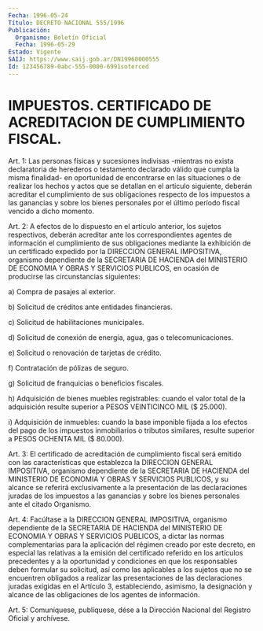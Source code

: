 ```yaml
---
Fecha: 1996-05-24
Título: DECRETO NACIONAL 555/1996
Publicación:
  Organismo: Boletín Oficial
  Fecha: 1996-05-29
Estado: Vigente
SAIJ: https://www.saij.gob.ar/DN19960000555
Id: 123456789-0abc-555-0000-6991soterced
---
```

# IMPUESTOS. CERTIFICADO DE ACREDITACION DE CUMPLIMIENTO FISCAL.

<a id="1"></a>
Art. 1:  Las personas físicas y sucesiones indivisas -mientras no exista declaratoria  de  herederos o testamento declarado válido que cumpla la misma finalidad- en oportunidad de encontrarse en las situaciones o de realizar los  hechos y actos que se detallan en el artículo  siguiente,  deberán  acreditar  el  cumplimiento  de  sus obligaciones respecto de los impuestos  a las ganancias y sobre los bienes  personales  por el último período fiscal  vencido  a  dicho momento.

<a id="2"></a>
Art. 2: A efectos de  lo  dispuesto  en  el artículo anterior, los sujetos  respectivos, deberán acreditar ante  los  correspondientes agentes de información el cumplimiento de sus obligaciones mediante la exhibición  de  un certificado expedido por la DIRECCION GENERAL IMPOSITIVA, organismo  dependiente de la SECRETARIA DE HACIENDA del MINISTERIO DE ECONOMIA Y  OBRAS Y SERVICIOS PUBLICOS, en ocasión de producirse las circunstancias siguientes:

a) Compra de pasajes al exterior.

b) Solicitud de créditos ante entidades financieras.

c) Solicitud de habilitaciones municipales.

d) Solicitud de conexión de energía, agua, gas o telecomunicaciones.

e) Solicitud o renovación de tarjetas de crédito.

f) Contratación de pólizas de seguro.

g) Solicitud de franquicias o beneficios fiscales.

h)  Adquisición de bienes muebles  registrables:  cuando  el  valor total de la adquisición resulte superior a PESOS VEINTICINCO MIL ($ 25.000).

i) Adquisición  de inmuebles: cuando la base imponible fijada a los efectos  del  pago   de  los  impuestos  inmobiliarios  o  tributos similares,  resulte  superior  a  PESOS  OCHENTA  MIL   ($  80.000).

<a id="3"></a>
Art. 3: El certificado de acreditación de cumplimiento fiscal será emitido con las características que establezca la DIRECCION GENERAL IMPOSITIVA, organismo  dependiente de la SECRETARIA DE HACIENDA del MINISTERIO DE ECONOMIA Y  OBRAS  Y SERVICIOS PUBLICOS, y su alcance se referirá exclusivamente a la presentación  de  las declaraciones juradas  de  los  impuestos  a  las  ganancias  y sobre los  bienes personales ante el citado Organismo.

<a id="4"></a>
Art.  4:  Facúltase a la DIRECCION GENERAL IMPOSITIVA,  organismo dependiente de la SECRETARIA DE HACIENDA del MINISTERIO DE ECONOMIA Y OBRAS Y SERVICIOS  PUBLICOS,  a dictar las normas complementarias para la aplicación del régimen creado por este decreto, en especial las  relativas  a  la  emisión  del  certificado  referido  en  los artículos precedentes y a la oportunidad  y  condiciones en que los responsables deben formular su solicitud, así como las aplicables a los  sujetos  que  no  se  encuentren  obligados  a  realizar   las presentaciones de las declaraciones juradas exigidas en el Artículo 3,  estableciendo,  asimismo,  la  designación  y  alcance  de  las obligaciones de los agentes de información.

<a id="5"></a>
Art. 5: Comuníquese, publíquese, dése a la Dirección Nacional del Registro  Oficial  y  archívese.